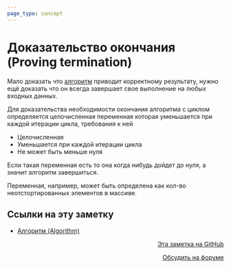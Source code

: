 ```yaml
---
page_type: concept
---
```

# Доказательство окончания (Proving termination)

Мало доказать что [алгоритм](20221030004439.md) приводит корректному результату, нужно ещё доказать что он всегда завершает свое  выполнение на любых входных данных.

Для доказательства необходимости окончания алгоритма с циклом определяется целочисленная переменная которая уменьшается при каждой итерации цикла, требования к ней

* Целочисленная
* Уменьшается при каждой итерации цикла
* Не может быть меньше нуля

Если такая переменная есть то она когда нибудь дойдет до нуля, а значит алгоритм завершиться.

Переменная, например, может быть определена как кол-во неотстортированных элементов в массиве.


## Ссылки на эту заметку

* [Алгоритм (Algorithm)](20221030004439.md)


<p v-pre style="text-align: right">
  <a href="https://github.com/Kverde/algorithms/blob/main/source/20221027222948.md" target="_blank">
  Эта заметка на GitHub
  </a>
</p>



<p v-pre style="text-align: right">
  <a href="https://discourse.comtext.space/new-topic?title=%D0%94%D0%BE%D0%BA%D0%B0%D0%B7%D0%B0%D1%82%D0%B5%D0%BB%D1%8C%D1%81%D1%82%D0%B2%D0%BE%20%D0%BE%D0%BA%D0%BE%D0%BD%D1%87%D0%B0%D0%BD%D0%B8%D1%8F%20%28Proving%20termination%29&body=&category=algorithm" target="_blank">
  Обсудить на форуме
  </a>
</p>
